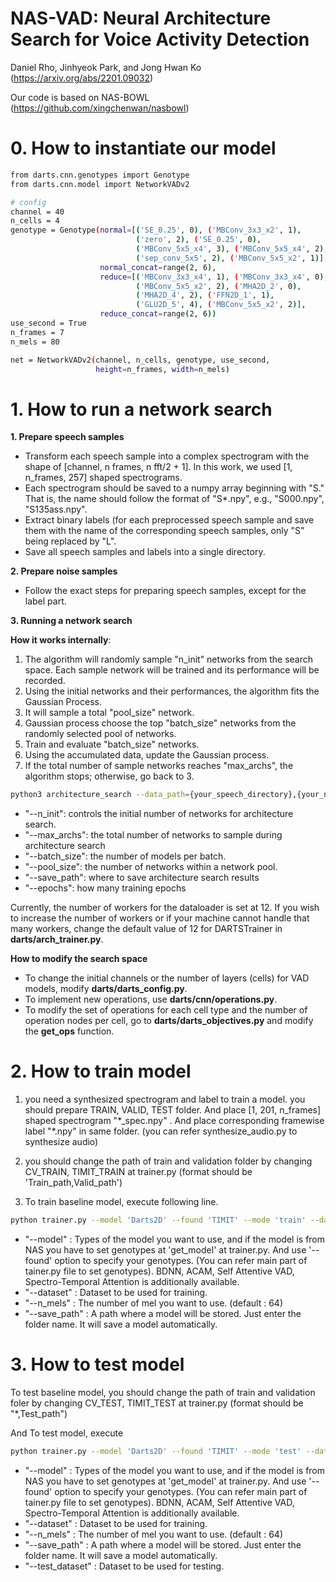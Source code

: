 # NAS-VAD: Neural Architecture Search for Voice Activity Detection
Daniel Rho, Jinhyeok Park, and Jong Hwan Ko (https://arxiv.org/abs/2201.09032)

Our code is based on NAS-BOWL (https://github.com/xingchenwan/nasbowl)

# 0. How to instantiate our model
```bash
from darts.cnn.genotypes import Genotype
from darts.cnn.model import NetworkVADv2

# config
channel = 40
n_cells = 4
genotype = Genotype(normal=[('SE_0.25', 0), ('MBConv_3x3_x2', 1),
                            ('zero', 2), ('SE_0.25', 0),
                            ('MBConv_5x5_x4', 3), ('MBConv_5x5_x4', 2),
                            ('sep_conv_5x5', 2), ('MBConv_5x5_x2', 1)],
                    normal_concat=range(2, 6),
                    reduce=[('MBConv_3x3_x4', 1), ('MBConv_3x3_x4', 0),
                            ('MBConv_5x5_x2', 2), ('MHA2D_2', 0),
                            ('MHA2D_4', 2), ('FFN2D_1', 1),
                            ('GLU2D_5', 4), ('MBConv_5x5_x2', 2)],
                    reduce_concat=range(2, 6))
use_second = True
n_frames = 7
n_mels = 80

net = NetworkVADv2(channel, n_cells, genotype, use_second,
                   height=n_frames, width=n_mels)
```


# 1. How to run a network search
**1. Prepare speech samples**
- Transform each speech sample into a complex spectrogram with the shape of [channel, n frames, n fft/2 + 1]. In this work, we used [1, n_frames, 257] shaped spectrograms.
- Each spectrogram should be saved to a numpy array beginning with "S." That is, the name should follow the format of "S*.npy", e.g., "S000.npy", "S135ass.npy".
- Extract binary labels (for each preprocessed speech sample and save them with the name of the corresponding speech samples, only "S" being replaced by "L".
- Save all speech samples and labels into a single directory.

**2. Prepare noise samples**
- Follow the exact steps for preparing speech samples, except for the label part.


**3. Running a network search**

**How it works internally**: 
1. The algorithm will randomly sample "n_init" networks from the search space. Each sample network will be trained and its performance will be recorded.
2. Using the initial networks and their performances, the algorithm fits the Gaussian Process.
3. It will sample a total "pool_size" network.
4. Gaussian process choose the top "batch_size" networks from the randomly selected pool of networks.
5. Train and evaluate "batch_size" networks.
6. Using the accumulated data, update the Gaussian process.
7. If the total number of sample networks reaches "max_archs", the algorithm stops; otherwise, go back to 3.

```bash
python3 architecture_search --data_path={your_speech_directory},{your_noise_directory}
```
- "--n_init": controls the initial number of networks for architecture search.
- "--max_archs": the total number of networks to sample during architecture search
- "--batch_size": the number of models per batch.
- "--pool_size": the number of networks within a network pool.
- "--save_path": where to save architecture search results
- "--epochs": how many training epochs

Currently, the number of workers for the dataloader is set at 12.
If you wish to increase the number of workers or if your machine cannot handle that many workers, change the default value of 12 for DARTSTrainer in **darts/arch_trainer.py**.


**How to modify the search space**

- To change the initial channels or the number of layers (cells) for VAD models, modify **darts/darts_config.py**.
- To implement new operations, use **darts/cnn/operations.py**.
- To modify the set of operations for each cell type and the number of operation nodes per cell, go to **darts/darts_objectives.py** and modify the **get_ops** function.

# 2. How to train model

1. you need a synthesized spectrogram and label to train a model. you should prepare TRAIN, VALID, TEST folder. And place [1, 201, n_frames] shaped spectrogram  "\*_spec.npy" . And place corresponding framewise label "\*.npy" in same folder. (you can refer synthesize_audio.py to synthesize audio)

2. you should change the path of train and validation folder by changing CV_TRAIN, TIMIT_TRAIN at trainer.py (format should be 'Train_path,Valid_path') 

3. To train baseline model, execute following line. 

```bash
python trainer.py --model 'Darts2D' --found 'TIMIT' --mode 'train' --dataset 'TIMIT' --n_mels 80 --save_path "./saved_model"
```

- "--model" : Types of the model you want to use, and if the model is from NAS you have to set genotypes at 'get_model' at trainer.py. And use '--found' option to specify your genotypes. (You can refer main part of tainer.py file to set genotypes). BDNN, ACAM, Self Attentive VAD, Spectro-Temporal Attention is additionally available.
- "--dataset" : Dataset to be used for training.
- "--n_mels" : The number of mel you want to use. (default : 64)
- "--save_path" : A path where a model will be stored. Just enter the folder name. It will save a model automatically.

# 3. How to test model

To test baseline model, you should change the path of train and validation foler by changing CV_TEST, TIMIT_TEST at trainer.py (format should be "*,Test_path") 

And To test model, execute 
```bash
python trainer.py --model 'Darts2D' --found 'TIMIT' --mode 'test' --dataset 'TIMIT' --test_dataset 'TIMIT' --n_mels 80 --save_path "./saved_model"
```
- "--model" : Types of the model you want to use, and if the model is from NAS you have to set genotypes at 'get_model' at trainer.py. And use '--found' option to specify your genotypes. (You can refer main part of tainer.py file to set genotypes). BDNN, ACAM, Self Attentive VAD, Spectro-Temporal Attention is additionally available.
- "--dataset" : Dataset to be used for training.  
- "--n_mels" : The number of mel you want to use. (default : 64)
- "--save_path" : A path where a model will be stored. Just enter the folder name. It will save a model automatically.
- "--test_dataset" : Dataset to be used for testing.

